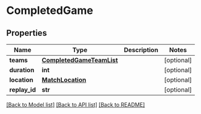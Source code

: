 # CompletedGame

## Properties
Name | Type | Description | Notes
------------ | ------------- | ------------- | -------------
**teams** | [**CompletedGameTeamList**](CompletedGameTeamList.md) |  | [optional] 
**duration** | **int** |  | [optional] 
**location** | [**MatchLocation**](MatchLocation.md) |  | [optional] 
**replay_id** | **str** |  | [optional] 

[[Back to Model list]](../README.md#documentation-for-models) [[Back to API list]](../README.md#documentation-for-api-endpoints) [[Back to README]](../README.md)



